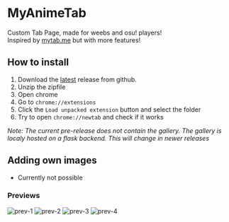 # MyAnimeTab

Custom Tab Page, made for weebs and osu! players!  
Inspired by [mytab.me](https://mytab.me) but with more features!
 

## How to install

1. Download the [latest](https://github.com/aridevelopment-de/myanimetab/releases/download/extension-build-beta.2/myanimetab-extension-build-beta.2.zip) release from github.
2. Unzip the zipfile
3. Open chrome
4. Go to `chrome://extensions`
5. Click the `Load unpacked extension` button and select the folder
6. Try to open `chrome://newtab` and check if it works
  
<i> Note: The current pre-release does not contain the gallery. The gallery is localy hosted on a flask backend. This will change in newer releases </i>

## Adding own images

- Currently not possible


### Previews

![prev-1](https://i.imgur.com/sQN5Gan.png)
![prev-2](https://i.imgur.com/ypmHM6S.png)
![prev-3](https://i.imgur.com/OtXmu0F.png)
![prev-4](https://i.imgur.com/Z2HqMgW.png)

